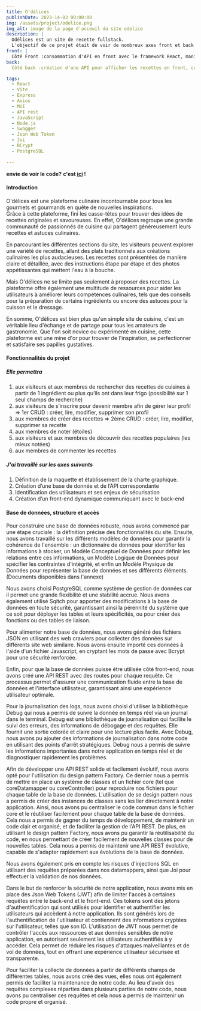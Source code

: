 ```yaml
---
title: O'délices
publishDate: 2023-14-03 00:00:00
img: /assets/project/odelice.png
img_alt: image de la page d'acceuil du site odelice
description: |
  Odélices est un site de recette fullstack.  
  L'objectif de ce projet était de voir de nombreux axes front et back d'un projet. 
front: |
  Côté Front :consommation d'API en front avec le framework React, manipulation du DOM et des événements.
back:  
  Côté back :création d'une API pour afficher les recettes en front, création d'une base de données PostgreSQL pour les utilisateurs, la création d'un utilisateur, la sécurité de celui-ci en cryptant ses données ou encore la gestion de session permettant l'affichage d'un profil et sa modification.

tags:
  - React
  - Vite
  - Express
  - Axios
  - MUI
  - API rest
  - JavaScript
  - Node.js
  - Swagger
  - Json Web Token  
  - Joi
  - BCrypt
  - PostgreSQL
  
---
```

**envie de voir le code?** **c'est [ici](https://github.com/Tony-Poomipartes/odelice_API) !**

#### Introduction

O'délices est une plateforme culinaire incontournable pour tous les gourmets et gourmands en quête de nouvelles inspirations.  
Grâce à cette plateforme, fini les casse-têtes pour trouver des idées de recettes originales et savoureuses. En effet, O'délices regroupe une grande communauté de passionnés de cuisine qui partagent généreusement leurs recettes et astuces culinaires.

En parcourant les différentes sections du site, les visiteurs peuvent explorer une variété de recettes, allant des plats traditionnels aux créations culinaires les plus audacieuses. Les recettes sont présentées de manière claire et détaillée, avec des instructions étape par étape et des photos appétissantes qui mettent l'eau à la bouche.

Mais O'délices ne se limite pas seulement à proposer des recettes. La plateforme offre également une multitude de ressources pour aider les utilisateurs à améliorer leurs compétences culinaires, tels que des conseils pour la préparation de certains ingrédients  ou encore des astuces pour la cuisson et le dressage.

En somme, O'délices est bien plus qu'un simple site de cuisine, c'est un véritable lieu d'échange et de partage pour tous les amateurs de gastronomie. Que l'on soit novice ou expérimenté en cuisine, cette plateforme est une mine d'or pour trouver de l'inspiration, se perfectionner et satisfaire ses papilles gustatives.

#### Fonctionnalités du projet

##### Elle permettra

1. aux visiteurs et aux membres de rechercher des recettes de cuisines à partir de 1 ingrédient ou plus qu’ils ont dans leur frigo (possibilité sur 1 seul champs de recherche)
2. aux visiteurs de s’inscrire pour devenir membre afin de gérer leur profil ⇒ 1er CRUD : créer, lire, modifier, supprimer son profil
3. aux membres de créer des recettes ⇒ 2ème CRUD : créer, lire, modifier, supprimer sa recette
4. aux membres de noter (étoiles)
5. aux visiteurs et aux membres de découvrir des recettes populaires (les mieux notées)
6. aux membres de commenter les recettes

##### J'ai travaillé sur les axes suivants

1. Définition de la maquette et établissement de la charte graphique.
2. Création d’une base de donnée et de l’API correspondante
3. Identification des utilisateurs et ses enjeux de sécurisation
4. Création d’un front-end dynamique communiquant avec le back-end

#### Base de données, structure et accès

Pour construire une base de données robuste, nous avons commencé par une étape cruciale : la définition précise des fonctionnalités du site. Ensuite, nous avons travaillé sur les différents modèles de données pour garantir la cohérence de l'ensemble : un dictionnaire de données pour identifier les informations à stocker, un Modèle Conceptuel de Données pour définir les relations entre ces informations, un Modèle Logique de Données pour spécifier les contraintes d'intégrité, et enfin un Modèle Physique de Données pour représenter la base de données et ses différents éléments.  (Documents disponibles dans l'annexe)

Nous avons choisi PostgreSQL comme système de gestion de données car il permet une grande flexibilité et une stabilité accrue. Nous avons également utilisé Sqitch pour apporter des modifications à la base de données en toute sécurité, garantissant ainsi la pérennité du système que ce soit pour déployer les tables et leurs spécificités, ou pour créer des fonctions ou des tables de liaison.

Pour alimenter notre base de données, nous avons généré des fichiers JSON en utilisant des web crawlers pour collecter des données sur différents site web similaire. Nous avons ensuite importé ces données à l'aide d'un fichier Javascript, en cryptant les mots de passe avec Bcrypt pour une sécurité renforcée.

Enfin, pour que la base de données puisse être utilisée côté front-end, nous avons créé une API REST avec des routes pour chaque requête. Ce processus permet d'assurer une communication fluide entre la base de données et l'interface utilisateur, garantissant ainsi une expérience utilisateur optimale.

Pour la journalisation des logs, nous avons choisi d'utiliser la bibliothèque Debug qui nous a permis de suivre la donnée en temps réel via un journal dans le terminal. Debug est une bibliothèque de journalisation qui facilite le suivi des erreurs, des informations de débogage et des requêtes. Elle fournit une sortie colorée et claire pour une lecture plus facile.
Avec Debug, nous avons pu ajouter des informations de journalisation dans notre code en utilisant des points d'arrêt stratégiques. Debug nous a permis de suivre les informations importantes dans notre application en temps réel et de diagnostiquer rapidement les problèmes.

Afin de développer une API REST solide et facilement évolutif, nous avons opté pour l'utilisation du design pattern Factory. Ce dernier nous a permis de mettre en place un système de classes et un fichier core (tel que coreDatamapper ou coreController) pour reproduire nos fichiers pour chaque table de la base de données.
L'utilisation de se design pattern nous a permis de créer des instances de classes sans les lier directement à notre application. Ainsi, nous avons pu centraliser le code commun dans le fichier core et le réutiliser facilement pour chaque table de la base de données. Cela nous a permis de gagner du temps de développement, de maintenir un code clair et organisé, et de faciliter la gestion de l'API REST.
De plus, en utilisant le design pattern Factory, nous avons pu garantir la réutilisabilité du code, en nous permettant de créer facilement de nouvelles classes pour de nouvelles tables. Cela nous a permis de maintenir une API REST évolutive, capable de s'adapter rapidement aux évolutions de la base de données.

Nous avons également pris en compte les risques d'injections SQL en utilisant des requêtes préparées dans nos datamappers, ainsi que Joi pour effectuer la validation de nos données.

Dans le but de renforcer la sécurité de notre application, nous avons mis en place des Json Web Tokens (JWT) afin de limiter l'accès à certaines requêtes entre le back-end et le front-end. Ces tokens sont des jetons d'authentification qui sont utilisés pour identifier et authentifier les utilisateurs qui accèdent à notre application. Ils sont générés lors de l'authentification de l'utilisateur et contiennent des informations cryptées sur l'utilisateur, telles que son ID.
L'utilisation de JWT nous permet de contrôler l'accès aux ressources et aux données sensibles de notre application, en autorisant seulement les utilisateurs authentifiés à y accéder. Cela permet de réduire les risques d'attaques malveillantes et de vol de données, tout en offrant une expérience utilisateur sécurisée et transparente.

Pour faciliter la collecte de données à partir de différents champs de différentes tables, nous avons créé des vues, elles nous ont également permis de faciliter la maintenance de notre code. Au lieu d'avoir des requêtes complexes réparties dans plusieurs parties de notre code, nous avons pu centraliser ces requêtes et cela nous a permis de maintenir un code propre et organisé.
